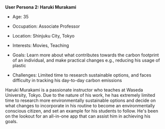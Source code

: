 **User Persona 2: Haruki Murakami**

-   Age: 35

-   Occupation: Associate Professor

-   Location: Shinjuku City, Tokyo

-   Interests: Movies, Teaching

-   Goals: Learn more about what contributes towards the carbon footprint of an individual, and make practical changes e.g., reducing his usage of plastic

-   Challenges: Limited time to research sustainable options, and faces difficulty in tracking his day-to-day carbon emissions

Haruki Murakami is a passionate instructor who teaches at Waseda
University, Tokyo. Due to the nature of his work, he has extremely
limited time to research more environmentally sustainable options and
decide on what changes to incorporate in his routine to become an
environmentally conscious citizen, and set an example for his students
to follow. He's been on the lookout for an all-in-one app that can
assist him in achieving his goals.
